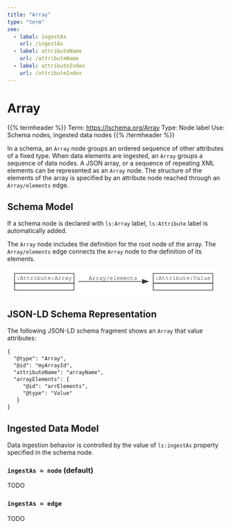 ```yaml
---
title: "Array"
type: "term"
see:
  - label: ingestAs
    url: /ingestAs
  - label: attributeName
    url: /attributeName
  - label: attributeIndex
    url: /attributeIndex
---
```


# Array

{{% termheader %}}
Term: https://lschema.org/Array
Type: Node label
Use: Schema nodes, ingested data nodes
{{% /termheader %}}

In a schema, an `Array` node groups an ordered sequence of other
attributes of a fixed type. When data elements are ingested, an
`Array` groups a sequence of data nodes. A JSON array, or a sequence
of repeating XML elements can be represented as an `Array` node. The
structure of the elements of the array is specified by an attribute
node reached through an `Array/elements` edge.

## Schema Model

If a schema node is declared with `ls:Array` label, `ls:Attribute` label is
automatically added.

The `Array` node includes the definition for the root node of the
array. The `Array/elements` edge connects the `Array` node to the
definition of its elements.

![Array node model](array_node_model.png)

## JSON-LD Schema Representation

The following JSON-LD schema fragment shows an `Array` that value attributes:

```
{
  "@type": "Array",
  "@id": "myArrayId",
  "attributeName": "arrayName",
  "arrayElements": {
     "@id": "arrElements",
     "@type": "Value"
   }
}

```

## Ingested Data Model

Data ingestion behavior is controlled by the value of `ls:ingestAs`
property specified in the schema node.

### `ingestAs = node` (default)

TODO

### `ingestAs = edge`

TODO
